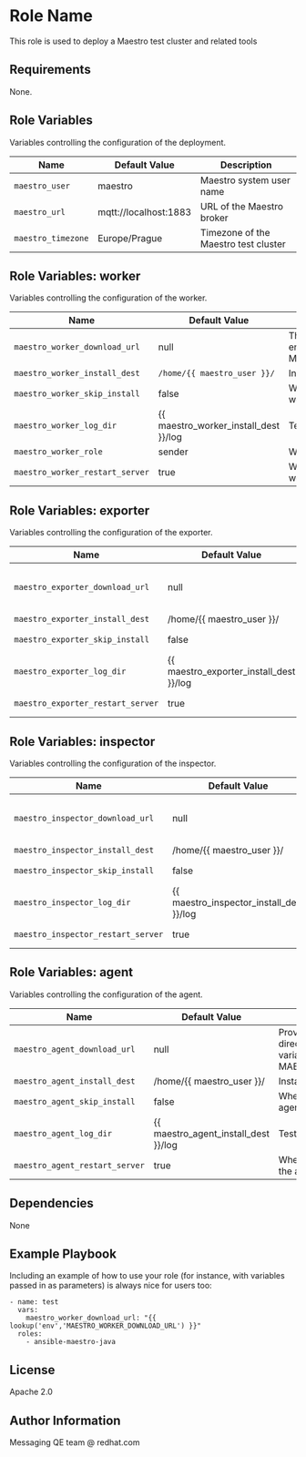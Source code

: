 Role Name
=========

This role is used to deploy a Maestro test cluster and related tools

Requirements
------------

None.

Role Variables
--------------

Variables controlling the configuration of the deployment.

| Name              | Default Value       | Description          |
|-------------------|---------------------|----------------------|
| `maestro_user` | maestro | Maestro system user name |
| `maestro_url` | mqtt://localhost:1883 | URL of the Maestro broker |
| `maestro_timezone` | Europe/Prague | Timezone of the Maestro test cluster |

Role Variables: worker
--------------

Variables controlling the configuration of the worker.

| Name              | Default Value       | Description          |
|-------------------|---------------------|----------------------|
| `maestro_worker_download_url` | null | The download URL directly or an environment variable exported via MAESTRO_WORKER_DOWNLOAD_URL |
| `maestro_worker_install_dest` | `/home/{{ maestro_user }}/` | Install directory |
| `maestro_worker_skip_install` | false | Whether to skip installation of the worker |
| `maestro_worker_log_dir` |  {{ maestro_worker_install_dest }}/log | Test log directory |
| `maestro_worker_role` | sender | Worker role (either sender or receiver) |
| `maestro_worker_restart_server` | true | Whether to automatically restart the worker after deployment |


Role Variables: exporter
--------------

Variables controlling the configuration of the exporter.

| Name              | Default Value       | Description          |
|-------------------|---------------------|----------------------|
| `maestro_exporter_download_url` | null | Provided either the download URL directly or as an environment variable exported via MAESTRO_EXPORTER_DOWNLOAD_URL |
| `maestro_exporter_install_dest` | /home/{{ maestro_user }}/ | Install directory |
| `maestro_exporter_skip_install` | false | Whether to skip installation of the exporter |
| `maestro_exporter_log_dir` |  {{ maestro_exporter_install_dest }}/log | Test log directory |
| `maestro_exporter_restart_server` | true | Whether to automatically restart the exporter after deployment |


Role Variables: inspector
--------------

Variables controlling the configuration of the inspector.

| Name              | Default Value       | Description          |
|-------------------|---------------------|----------------------|
| `maestro_inspector_download_url` | null | Provided either the download URL directly or as an environment variable exported via MAESTRO_inspector_DOWNLOAD_URL |
| `maestro_inspector_install_dest` | /home/{{ maestro_user }}/ | Install directory |
| `maestro_inspector_skip_install` | false | Whether to skip installation of the inspector |
| `maestro_inspector_log_dir` |  {{ maestro_inspector_install_dest }}/log | Test log directory |
| `maestro_inspector_restart_server` | true | Whether to automatically restart the inspector after deployment |


Role Variables: agent
--------------

Variables controlling the configuration of the agent.

| Name              | Default Value       | Description          |
|-------------------|---------------------|----------------------|
| `maestro_agent_download_url` | null | Provided either the download URL directly or as an environment variable exported via MAESTRO_agent_DOWNLOAD_URL |
| `maestro_agent_install_dest` | /home/{{ maestro_user }}/ | Install directory |
| `maestro_agent_skip_install` | false | Whether to skip installation of the agent |
| `maestro_agent_log_dir` |  {{ maestro_agent_install_dest }}/log | Test log directory |
| `maestro_agent_restart_server` | true | Whether to automatically restart the agent after deployment |

Dependencies
------------

None

Example Playbook
----------------

Including an example of how to use your role (for instance, with variables passed in as parameters) is always nice for users too:

    - name: test
      vars:
        maestro_worker_download_url: "{{ lookup('env','MAESTRO_WORKER_DOWNLOAD_URL') }}"
      roles:
        - ansible-maestro-java

License
-------

Apache 2.0

Author Information
------------------

Messaging QE team @ redhat.com

